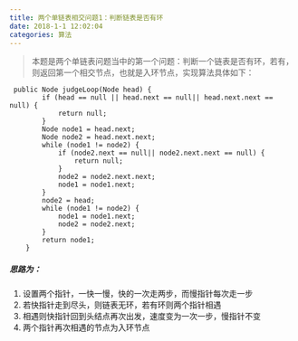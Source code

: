 ```yaml
---
title: 两个单链表相交问题1：判断链表是否有环
date: 2018-1-1 12:02:04
categories: 算法
---
```


> 本题是两个单链表问题当中的第一个问题：判断一个链表是否有环，若有，则返回第一个相交节点，也就是入环节点，实现算法具体如下：

```
 public Node judgeLoop(Node head) {
        if (head == null || head.next == null|| head.next.next == null) {
            return null;
        }
        Node node1 = head.next;
        Node node2 = head.next.next;
        while (node1 != node2) {
            if (node2.next == null|| node2.next.next == null) {
                return null;
            }
            node2 = node2.next.next;
            node1 = node1.next;
        }
        node2 = head;
        while (node1 != node2) {
            node1 = node1.next;
            node2 = node2.next;
        }
        return node1;
    }
```

##### 思路为：

1. 设置两个指针，一快一慢，快的一次走两步，而慢指针每次走一步
2. 若快指针走到尽头，则链表无环，若有环则两个指针相遇
3. 相遇则快指针回到头结点再次出发，速度变为一次一步，慢指针不变
4. 两个指针再次相遇的节点为入环节点